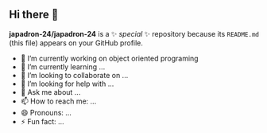 ## Hi there 👋


**japadron-24/japadron-24** is a ✨ _special_ ✨ repository because its `README.md` (this file) appears on your GitHub profile.



- 🔭 I’m currently working on object oriented programing 
- 🌱 I’m currently learning ...
- 👯 I’m looking to collaborate on ...
- 🤔 I’m looking for help with ...
- 💬 Ask me about ...
- 📫 How to reach me: ...
- 😄 Pronouns: ...
- ⚡ Fun fact: ...

